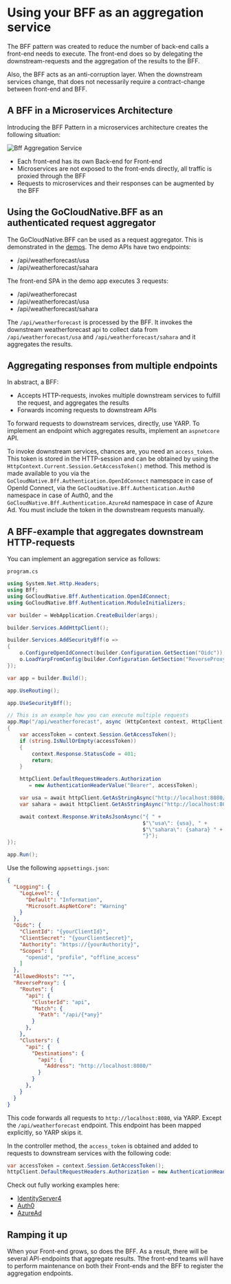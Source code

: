 # Using your BFF as an aggregation service

The BFF pattern was created to reduce the number of back-end calls a front-end needs to execute. The front-end does so by delegating the downstream-requests and the aggregation of the results to the BFF.

Also, the BFF acts as an anti-corruption layer. When the downstream services change, that does not necessarily require a contract-change between front-end and BFF.

## A BFF in a Microservices Architecture

Introducing the BFF Pattern in a microservices architecture creates the following situation:

![Bff Aggregation Service](https://miro.medium.com/v2/resize:fit:720/format:webp/1*7qkKsi2RpsbWT3ChnYW6Vw.png)

* Each front-end has its own Back-end for Front-end
* Microservices are not exposed to the front-ends directly, all traffic is proxied through the BFF
* Requests to microservices and their responses can be augmented by the BFF

## Using the GoCloudNative.BFF as an authenticated request aggregator

The GoCloudNative.BFF can be used as a request aggregator. This is demonstrated in the [demos](https://github.com/thecloudnativewebapp/GoCloudNative.Bff/tree/main/docs/demos). The demo APIs have two endpoints:

* /api/weatherforecast/usa
* /api/weatherforecast/sahara

The front-end SPA in the demo app executes 3 requests:

* /api/weatherforecast
* /api/weatherforecast/usa
* /api/weatherforecast/sahara

The `/api/weatherforecast` is processed by the BFF. It invokes the downstream weatherforecast api to collect data from `/api/weatherforecast/usa` and `/api/weatherforecast/sahara` and it aggregates the results.

## Aggregating responses from multiple endpoints

In abstract, a BFF:

* Accepts HTTP-requests, invokes multiple downstream services to fulfill the request, and aggregates the results 
* Forwards incoming requests to downstream APIs

To forward requests to downstream services, directly, use YARP. To implement an endpoint which aggregates results, implement an `aspnetcore` API. 

To invoke downstream services, chances are, you need an `access_token`. This token is stored in the HTTP-session and can be obtained by using the `HttpContext.Current.Session.GetAccessToken()` method. This method is made available to you via the `GoCloudNative.Bff.Authentication.OpenIdConnect` namespace in case of OpenId Connect, via the `GoCloudNative.Bff.Authentication.Auth0` namespace in case of Auth0, and the `GoCloudNative.Bff.Authentication.AzureAd` namespace in case of Azure Ad. You must include the token in the downstream requests manually. 

## A BFF-example that aggregates downstream HTTP-requests

You can implement an aggregation service as follows:

`program.cs`

```csharp
using System.Net.Http.Headers;
using Bff;
using GoCloudNative.Bff.Authentication.OpenIdConnect;
using GoCloudNative.Bff.Authentication.ModuleInitializers;

var builder = WebApplication.CreateBuilder(args);

builder.Services.AddHttpClient();

builder.Services.AddSecurityBff(o =>
{
    o.ConfigureOpenIdConnect(builder.Configuration.GetSection("Oidc"));
    o.LoadYarpFromConfig(builder.Configuration.GetSection("ReverseProxy"));
});

var app = builder.Build();

app.UseRouting();

app.UseSecurityBff();

// This is an example how you can execute multiple requests 
app.Map("/api/weatherforecast", async (HttpContext context, HttpClient httpClient) =>
{
    var accessToken = context.Session.GetAccessToken();
    if (string.IsNullOrEmpty(accessToken))
    {
        context.Response.StatusCode = 401;
        return;
    }

    httpClient.DefaultRequestHeaders.Authorization 
       = new AuthenticationHeaderValue("Bearer", accessToken);

    var usa = await httpClient.GetAsStringAsync("http://localhost:8080/api/weatherforecast/usa");
    var sahara = await httpClient.GetAsStringAsync("http://localhost:8080/api/weatherforecast/sahara");

    await context.Response.WriteAsJsonAsync("{ " +
                                            $"\"usa\": {usa}, " +
                                            $"\"sahara\": {sahara} " +
                                            "}");
});

app.Run();
```

Use the following `appsettings.json`:

```json
{
  "Logging": {
    "LogLevel": {
      "Default": "Information",
      "Microsoft.AspNetCore": "Warning"
    }
  },
  "Oidc": {
    "ClientId": "{yourClientId}",
    "ClientSecret": "{yourClientSecret}",
    "Authority": "https://{yourAuthority}",
    "Scopes": [
      "openid", "profile", "offline_access"
    ]
  },
  "AllowedHosts": "*",
  "ReverseProxy": {
    "Routes": {
      "api": {
        "ClusterId": "api",
        "Match": {
          "Path": "/api/{*any}"
        }
      },
    },
    "Clusters": {
      "api": {
        "Destinations": {
          "api": {
            "Address": "http://localhost:8080/"
          }
        }
      },
    }
  }
}
```

This code forwards all requests to `http://localhost:8080`, via YARP. Except the `/api/weatherforecast` endpoint. This endpoint has been mapped explicitly, so YARP skips it. 

In the controller method, the `access_token` is obtained and added to requests to downstream services with the following code:

```csharp
var accessToken = context.Session.GetAccessToken();
httpClient.DefaultRequestHeaders.Authorization = new AuthenticationHeaderValue("Bearer", accessToken);
```

Check out fully working examples here:

- [IdentityServer4](https://github.com/thecloudnativewebapp/GoCloudNative.Bff/tree/main/docs/demos/IdentityServer4/src)
- [Auth0](https://github.com/thecloudnativewebapp/GoCloudNative.Bff/tree/main/docs/demos/Auth0/src)
- [AzureAd](https://github.com/thecloudnativewebapp/GoCloudNative.Bff/tree/main/docs/demos/AzureAd/src)

## Ramping it up

When your Front-end grows, so does the BFF. As a result, there will be several API-endpoints that aggregate results. Tthe front-end teams will have to perform maintenance on both their Front-ends and the BFF to register the aggregation endpoints.

